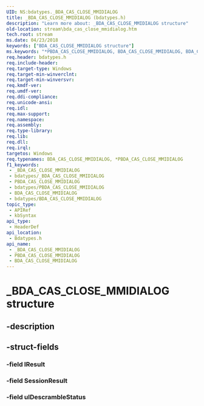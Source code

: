```yaml
---
UID: NS:bdatypes._BDA_CAS_CLOSE_MMIDIALOG
title: _BDA_CAS_CLOSE_MMIDIALOG (bdatypes.h)
description: "Learn more about: _BDA_CAS_CLOSE_MMIDIALOG structure"
old-location: stream\bda_cas_close_mmidialog.htm
tech.root: stream
ms.date: 04/23/2018
keywords: ["BDA_CAS_CLOSE_MMIDIALOG structure"]
ms.keywords: "*PBDA_CAS_CLOSE_MMIDIALOG, BDA_CAS_CLOSE_MMIDIALOG, BDA_CAS_CLOSE_MMIDIALOG structure [Streaming Media Devices], PBDA_CAS_CLOSE_MMIDIALOG, PBDA_CAS_CLOSE_MMIDIALOG structure pointer [Streaming Media Devices], _BDA_CAS_CLOSE_MMIDIALOG, bdatypes/BDA_CAS_CLOSE_MMIDIALOG, bdatypes/PBDA_CAS_CLOSE_MMIDIALOG, stream.bda_cas_close_mmidialog"
req.header: bdatypes.h
req.include-header: 
req.target-type: Windows
req.target-min-winverclnt: 
req.target-min-winversvr: 
req.kmdf-ver: 
req.umdf-ver: 
req.ddi-compliance: 
req.unicode-ansi: 
req.idl: 
req.max-support: 
req.namespace: 
req.assembly: 
req.type-library: 
req.lib: 
req.dll: 
req.irql: 
targetos: Windows
req.typenames: BDA_CAS_CLOSE_MMIDIALOG, *PBDA_CAS_CLOSE_MMIDIALOG
f1_keywords:
 - _BDA_CAS_CLOSE_MMIDIALOG
 - bdatypes/_BDA_CAS_CLOSE_MMIDIALOG
 - PBDA_CAS_CLOSE_MMIDIALOG
 - bdatypes/PBDA_CAS_CLOSE_MMIDIALOG
 - BDA_CAS_CLOSE_MMIDIALOG
 - bdatypes/BDA_CAS_CLOSE_MMIDIALOG
topic_type:
 - APIRef
 - kbSyntax
api_type:
 - HeaderDef
api_location:
 - Bdatypes.h
api_name:
 - _BDA_CAS_CLOSE_MMIDIALOG
 - PBDA_CAS_CLOSE_MMIDIALOG
 - BDA_CAS_CLOSE_MMIDIALOG
---
```


# _BDA_CAS_CLOSE_MMIDIALOG structure


## -description

## -struct-fields

### -field lResult

### -field SessionResult

 




### -field ulDescrambleStatus

